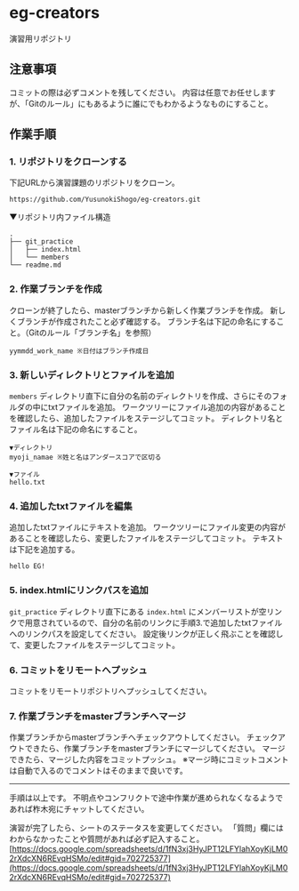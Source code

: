 # eg-creators
演習用リポジトリ

## 注意事項
コミットの際は必ずコメントを残してください。
内容は任意でお任せしますが、「Gitのルール」にもあるように誰にでもわかるようなものにすること。

## 作業手順
### 1. リポジトリをクローンする
下記URLから演習課題のリポジトリをクローン。
```
https://github.com/YusunokiShogo/eg-creators.git
```
▼リポジトリ内ファイル構造
```
.
├── git_practice
│   ├── index.html
│   └── members
└── readme.md
```

### 2. 作業ブランチを作成
クローンが終了したら、masterブランチから新しく作業ブランチを作成。
新しくブランチが作成されたこと必ず確認する。
ブランチ名は下記の命名にすること。（Gitのルール「ブランチ名」を参照）
```
yymmdd_work_name ※日付はブランチ作成日
```

### 3. 新しいディレクトリとファイルを追加
`members` ディレクトリ直下に自分の名前のディレクトリを作成、さらにそのフォルダの中にtxtファイルを追加。
ワークツリーにファイル追加の内容があることを確認したら、追加したファイルをステージしてコミット。
ディレクトリ名とファイル名は下記の命名にすること。
```
▼ディレクトリ
myoji_namae ※姓と名はアンダースコアで区切る

▼ファイル
hello.txt
```

### 4. 追加したtxtファイルを編集 
追加したtxtファイルにテキストを追加。
ワークツリーにファイル変更の内容があることを確認したら、変更したファイルをステージしてコミット。
テキストは下記を追加する。
```
hello EG!
```

### 5. index.htmlにリンクパスを追加
`git_practice` ディレクトリ直下にある `index.html` にメンバーリストが空リンクで用意されているので、自分の名前のリンクに手順3.で追加したtxtファイルへのリンクパスを設定してください。
設定後リンクが正しく飛ぶことを確認して、変更したファイルをステージしてコミット。

### 6. コミットをリモートへプッシュ
コミットをリモートリポジトリへプッシュしてください。

### 7. 作業ブランチをmasterブランチへマージ
作業ブランチからmasterブランチへチェックアウトしてください。
チェックアウトできたら、作業ブランチをmasterブランチにマージしてください。
マージできたら、マージした内容をコミットプッシュ。
※マージ時にコミットコメントは自動で入るのでコメントはそのままで良いです。

***
手順は以上です。
不明点やコンフリクトで途中作業が進められなくなるようであれば柞木宛にチャットしてください。

演習が完了したら、シートのステータスを変更してください。
「質問」欄にはわからなかったことや質問があれば必ず記入すること。
[https://docs.google.com/spreadsheets/d/1fN3xj3HyJPT12LFYlahXoyKjLM02rXdcXN6REvqHSMo/edit#gid=702725377](https://docs.google.com/spreadsheets/d/1fN3xj3HyJPT12LFYlahXoyKjLM02rXdcXN6REvqHSMo/edit#gid=702725377)

